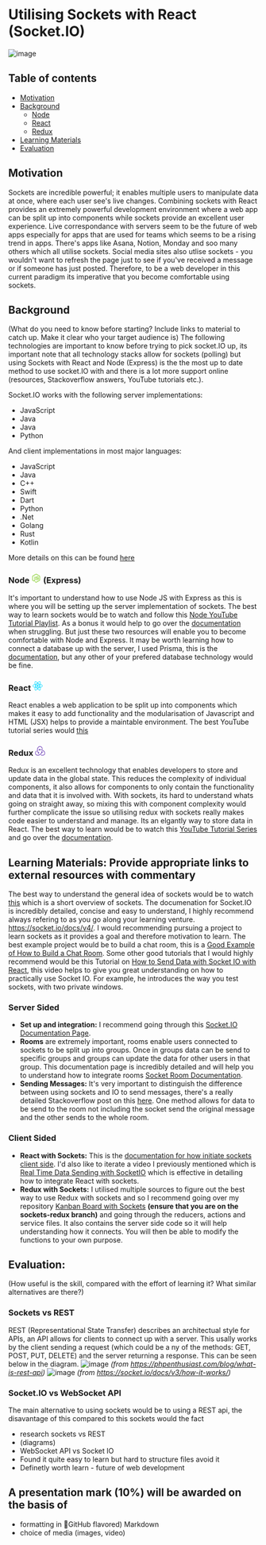 # Utilising Sockets with React (Socket.IO)

![image](https://user-images.githubusercontent.com/65136145/165337658-0c527fa4-2116-4484-b006-b52ad83dda9d.png)

## Table of contents
- [Motivation](#motivation)
- [Background](#background)
    - [Node](#node)
    - [React](#react)
    - [Redux](#redux)
- [Learning Materials](#learning)
- [Evaluation](#evaluation)

## Motivation <a name="motivation"></a>
Sockets are incredible powerful; it enables multiple users to manipulate data at once, where each user see's live changes. Combining sockets with React provides an extremely powerful development environment where a web app can be split up into components while sockets provide an excellent user experience. Live correspondance with servers seem to be the future of web apps especially for apps that are used for teams which seems to be a rising trend in apps. There's apps like Asana, Notion, Monday and soo many others which all utilise sockets. Social media sites also utlise sockets - you wouldn't want to refresh the page just to see if you've received a message or if someone has just posted. Therefore, to be a web developer in this current paradigm its imperative that you become comfortable using sockets.

## Background <a name="background"></a>
(What do you need to know before starting? Include links to material to catch up. Make it clear who your target audience is)
The following technologies are important to know before trying to pick socket.IO up, its important note that all technology stacks allow for sockets (polling) but using Sockets with React and Node (Express) is the the most up to date method to use socket.IO with and there is a lot more support online (resources, Stackoverflow answers, YouTube tutorials etc.).

Socket.IO works with the following server implementations:
- JavaScript
- Java
- Java
- Python

And client implementations in most major languages:
- JavaScript
- Java
- C++
- Swift
- Dart
- Python
- .Net
- Golang
- Rust
- Kotlin

More details on this can be found [here](https://socket.io/docs/v4/)

### Node <img src='/icons/node.svg' width='20px'> (Express) <a name="node"></a>
It's important to understand how to use Node JS with Express as this is where you will be setting up the server implementation of sockets. The best way to learn sockets would be to watch and follow this [Node YouTube Tutorial Playlist](https://www.youtube.com/watch?v=zb3Qk8SG5Ms&list=PL4cUxeGkcC9jsz4LDYc6kv3ymONOKxwBU). As a bonus it would help to go over the [documentation](https://expressjs.com/) when struggling. But just these two resources will enable you to become comfortable with Node and Express. It may be worth learning how to connect a database up with the server, I used Prisma, this is the [documentation](https://www.prisma.io/), but any other of your prefered database technology would be fine.

### React <img src='/icons/react.svg' width='20px'> <a name="react"></a>
React enables a web application to be split up into components which makes it easy to add functionality and the modularisation of Javascript and HTML (JSX) helps to provide a maintable environment. The best YouTube tutorial series would [this](https://www.youtube.com/watch?v=j942wKiXFu8&list=PL4cUxeGkcC9gZD-Tvwfod2gaISzfRiP9d)

### Redux <img src='/icons/redux.svg' width='20px'> <a name="redux"></a>
Redux is an excellent technology that enables developers to store and update data in the global state. This reduces the complexity of individual components, it also allows for components to only contain the functionality and data that it is involved with. With sockets, its hard to understand whats going on straight away, so mixing this with component complexity would further complicate the issue so utilising redux with sockets really makes code easier to understand and manage. Its an elgantly way to store data in React. The best way to learn would be to watch this [YouTube Tutorial Series](https://www.youtube.com/watch?v=OxIDLw0M-m0&list=PL4cUxeGkcC9ij8CfkAY2RAGb-tmkNwQHG) and go over the [documentation](https://redux.js.org/).

## Learning Materials: Provide appropriate links to external resources with commentary <a name="learning"></a>
The best way to understand the general idea of sockets would be to watch [this](https://www.youtube.com/watch?v=1BfCnjr_Vjg) which is a short overview of sockets. The documenation for Socket.IO is incredibly detailed, concise and easy to understand, I highly recommend always refering to as you go along your learning venture. https://socket.io/docs/v4/. I would recommending pursuing a project to learn sockets as it provides a goal and therefore motivation to learn. The best example project would be to build a chat room, this is a [Good Example of How to Build a Chat Room](https://medium.com/swlh/chat-rooms-with-socket-io-25e9d1a05947). Some other good tutorials that I would highly recommend would be this Tutorial on [How to Send Data with Socket IO with React](https://www.youtube.com/watch?v=9HFwJ9hrmls), this video helps to give you great understanding on how to practically use Socket IO. For example, he introduces the way you test sockets, with two private windows.

### Server Sided
- **Set up and integration:** I recommend going through this [Socket.IO Documentation Page](https://socket.io/get-started/chat#integrating-socketio).
- **Rooms** are extremely important, rooms enable users connected to sockets to be split up into groups. Once in groups data can be send to specific groups and groups can update the data for other users in that group. This documentation page is incredibly detailed and will help you to understand how to integrate rooms [Socket Room Documentation](https://socket.io/docs/v3/rooms/).
- **Sending Messages:** It's very important to distinguish the difference between using sockets and IO to send messages, there's a really detailed Stackoverflow post on this [here](https://stackoverflow.com/questions/32674391/io-emit-vs-socket-emit). One method allows for data to be send to the room not including the socket send the original message and the other sends to the whole room.

### Client Sided 
- **React with Sockets:** This is the [documentation for how initiate sockets client side](https://socket.io/docs/v4/client-installation/). I'd also like to iterate a video I previously mentioned which is [Real Time Data Sending with SocketIO](https://www.youtube.com/watch?v=CgV8omlWq2o) which is effective in detailing how to integrate React with sockets.
- **Redux with Sockets:** I utilised multiple sources to figure out the best way to use Redux with sockets and so I recommend going over my repository [Kanban Board with Sockets](https://github.com/loukel/KanbanBoard/tree/sockets-redux/client/src) **(ensure that you are on the sockets-redux branch)** and going through the reducers, actions and service files. It also contains the server side code so it will help understanding how it connects. You will then be able to modify the functions to your own purpose.

## Evaluation: <a name="evaluation"></a>
(How useful is the skill, compared with the effort of learning it? What similar alternatives are there?)
### Sockets vs REST
REST (Representational State Transfer) describes an architectual style for APIs, an API allows for clients to connect up with a server. This usally works by the client sending a request (which could be a ny of the methods: GET, POST, PUT, DELETE) and the server returning a response. This can be seen below in the diagram.
![image](https://user-images.githubusercontent.com/65136145/165501072-b6058c12-adad-494c-b023-ba7267be323b.png)
*(from https://phpenthusiast.com/blog/what-is-rest-api)*
![image](https://user-images.githubusercontent.com/65136145/165497187-72a8fb13-eec5-4ac1-82d3-c3f99795d53f.png)
*(from https://socket.io/docs/v3/how-it-works/)*

### Socket.IO vs WebSocket API
The main alternative to using sockets would be to using a REST api, the disavantage of this compared to this sockets would the fact

- research sockets vs REST
- (diagrams)
- WebSocket API vs Socket IO
- Found it quite easy to learn but hard to structure files avoid it
- Definetly worth learn - future of web development

## A presentation mark (10%) will be awarded on the basis of
- formatting in ￿GitHub flavored) Markdown
- choice of media (images, video)
